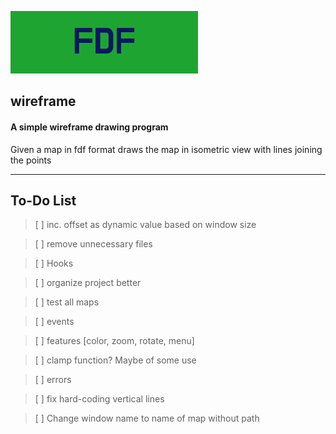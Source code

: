 ![banner](banner/FDF.png)
## wireframe

#### A simple wireframe drawing program
Given a map in fdf format draws the map in isometric view with lines joining the points


---
## **To-Do List**

> [ ]	inc. offset as dynamic value based on window size

> [ ]	remove unnecessary files

> [ ]	Hooks

> [ ]	organize project better

> [ ]	test all maps

> [ ]	events

> [ ]	features [color, zoom, rotate, menu]

> [ ]	clamp function? Maybe of some use

> [ ]	errors

> [ ]	fix hard-coding vertical lines

> [ ] Change window name to name of map without path


